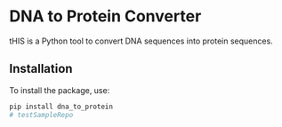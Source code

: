 # DNA to Protein Converter

tHIS is a Python tool to convert DNA sequences into protein sequences.

## Installation

To install the package, use:

```sh
pip install dna_to_protein
# testSampleRepo

